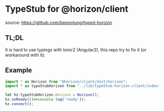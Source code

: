 # TypeStub for @horizon/client
source: https://github.com/beenotung/typed-horizon

## TL;DL
It is hard to use typings with Ionic2 (Angular2), this repo try to fix it (or workaround with it).

## Example
```typescript
import * as Horizon from "@horizon/client/dist/horizon";
import * as typeStubHorizon from "../lib/typeStub-horizon-client/index";

let hz:typeStubHorizon.Horizon = Horizon();
hz.onReady(()=>console.log('ready'));
hz.connect();
```
